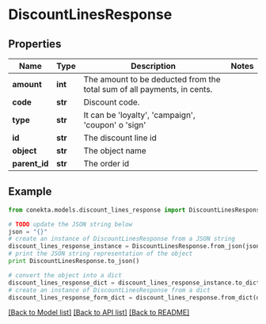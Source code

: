 # DiscountLinesResponse


## Properties
Name | Type | Description | Notes
------------ | ------------- | ------------- | -------------
**amount** | **int** | The amount to be deducted from the total sum of all payments, in cents. | 
**code** | **str** | Discount code. | 
**type** | **str** | It can be &#39;loyalty&#39;, &#39;campaign&#39;, &#39;coupon&#39; o &#39;sign&#39; | 
**id** | **str** | The discount line id | 
**object** | **str** | The object name | 
**parent_id** | **str** | The order id | 

## Example

```python
from conekta.models.discount_lines_response import DiscountLinesResponse

# TODO update the JSON string below
json = "{}"
# create an instance of DiscountLinesResponse from a JSON string
discount_lines_response_instance = DiscountLinesResponse.from_json(json)
# print the JSON string representation of the object
print DiscountLinesResponse.to_json()

# convert the object into a dict
discount_lines_response_dict = discount_lines_response_instance.to_dict()
# create an instance of DiscountLinesResponse from a dict
discount_lines_response_form_dict = discount_lines_response.from_dict(discount_lines_response_dict)
```
[[Back to Model list]](../README.md#documentation-for-models) [[Back to API list]](../README.md#documentation-for-api-endpoints) [[Back to README]](../README.md)


